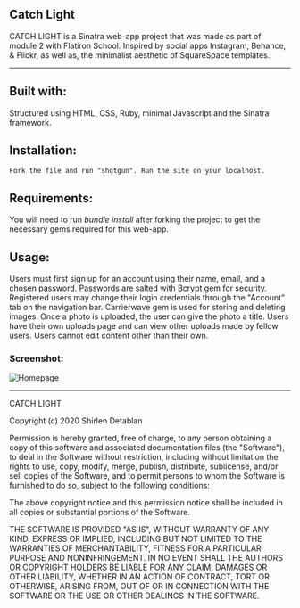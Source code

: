 ## Catch Light 

CATCH LIGHT is a Sinatra web-app project that was made as part of module 2 with Flatiron School. 
Inspired by social apps Instagram, Behance, & Flickr, as well as, the minimalist aesthetic of SquareSpace templates.

____________________________

## Built with:

Structured using HTML, CSS, Ruby, minimal Javascript and the Sinatra framework.

## Installation:

`Fork the file and run "shotgun". Run the site on your localhost.`

## Requirements:

You will need to run *bundle install* after forking the project to get the necessary gems required for this web-app. 

## Usage:

Users must first sign up for an account using their name, email, and a chosen password. Passwords are salted with Bcrypt gem for security. Registered users may change their login credentials through the "Account" tab on the navigation bar. Carrierwave gem is used for storing and deleting images. Once a photo is uploaded, the user can give the photo a title. Users have their own uploads page and can view other uploads made by fellow users. Users cannot edit content other than their own. 

### Screenshot:

![Homepage](https://imgur.com/5yhrvbo.jpg)

____________________________

CATCH LIGHT

Copyright (c) 2020 Shirlen Detablan

Permission is hereby granted, free of charge, to any person obtaining a copy
of this software and associated documentation files (the "Software"), to deal
in the Software without restriction, including without limitation the rights
to use, copy, modify, merge, publish, distribute, sublicense, and/or sell
copies of the Software, and to permit persons to whom the Software is
furnished to do so, subject to the following conditions:

The above copyright notice and this permission notice shall be included in all
copies or substantial portions of the Software.

THE SOFTWARE IS PROVIDED "AS IS", WITHOUT WARRANTY OF ANY KIND, EXPRESS OR
IMPLIED, INCLUDING BUT NOT LIMITED TO THE WARRANTIES OF MERCHANTABILITY,
FITNESS FOR A PARTICULAR PURPOSE AND NONINFRINGEMENT. IN NO EVENT SHALL THE
AUTHORS OR COPYRIGHT HOLDERS BE LIABLE FOR ANY CLAIM, DAMAGES OR OTHER
LIABILITY, WHETHER IN AN ACTION OF CONTRACT, TORT OR OTHERWISE, ARISING FROM,
OUT OF OR IN CONNECTION WITH THE SOFTWARE OR THE USE OR OTHER DEALINGS IN THE
SOFTWARE.
